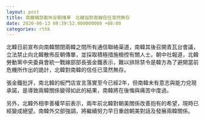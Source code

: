```yaml
---
layout: post
title: 南韓稱禁散佈反朝傳單　北韓指對南韓信任蕩然無存
date: 2020-06-13 08:39:52.000000000 +08:00
categories: rthk
---
```


北韓日前宣布向南韓關閉兩韓之間所有通信聯絡渠道，南韓其後召開青瓦台會議，立法禁止向北韓散佈反朝傳單，並採取積極措施檢控有關人士。朝中社報道，北韓勞動黨中央委員會統一戰線部部長張金鐵表示，難以排除禁令是韓方為了避開當前危機所作出的詭計，北韓對南韓的信任已蕩然無存。

張金鐵批評，南北韓的板門店宣言落實至今已經2年，但南韓未有意志與能力兌現承諾，是導致兩韓關係變得如此的結果，南韓將在後悔與痛苦中度過。

另外，北韓外相李善權早前表示，兩年前北韓對朝美關係改善抱有的希望，現時已經變成絕望。南韓外交部強調，將繼續努力早日重啟朝美對話及發展兩韓關係。
